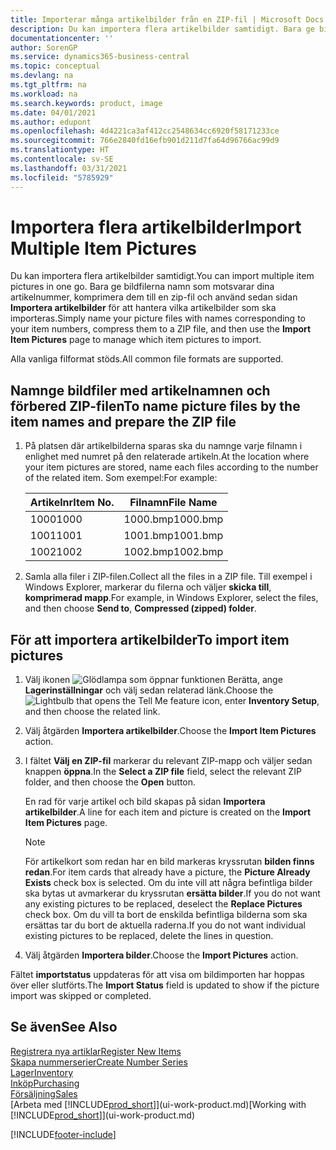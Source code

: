 ```yaml
---
title: Importerar många artikelbilder från en ZIP-fil | Microsoft Docs
description: Du kan importera flera artikelbilder samtidigt. Bara ge bildfilerna namn som motsvarar dina artikelnummer, komprimera dem till en zip-fil och använd sedan sidan Importera artikelbilder för att hantera vilka artikelbilder som ska importeras.
documentationcenter: ''
author: SorenGP
ms.service: dynamics365-business-central
ms.topic: conceptual
ms.devlang: na
ms.tgt_pltfrm: na
ms.workload: na
ms.search.keywords: product, image
ms.date: 04/01/2021
ms.author: edupont
ms.openlocfilehash: 4d4221ca3af412cc2548634cc6920f58171233ce
ms.sourcegitcommit: 766e2840fd16efb901d211d7fa64d96766ac99d9
ms.translationtype: HT
ms.contentlocale: sv-SE
ms.lasthandoff: 03/31/2021
ms.locfileid: "5785929"
---
```

# <a name="import-multiple-item-pictures"></a><span data-ttu-id="f241f-104">Importera flera artikelbilder</span><span class="sxs-lookup"><span data-stu-id="f241f-104">Import Multiple Item Pictures</span></span>
<span data-ttu-id="f241f-105">Du kan importera flera artikelbilder samtidigt.</span><span class="sxs-lookup"><span data-stu-id="f241f-105">You can import multiple item pictures in one go.</span></span> <span data-ttu-id="f241f-106">Bara ge bildfilerna namn som motsvarar dina artikelnummer, komprimera dem till en zip-fil och använd sedan sidan **Importera artikelbilder** för att hantera vilka artikelbilder som ska importeras.</span><span class="sxs-lookup"><span data-stu-id="f241f-106">Simply name your picture files with names corresponding to your item numbers, compress them to a ZIP file, and then use the **Import Item Pictures** page to manage which item pictures to import.</span></span>

<span data-ttu-id="f241f-107">Alla vanliga filformat stöds.</span><span class="sxs-lookup"><span data-stu-id="f241f-107">All common file formats are supported.</span></span>

## <a name="to-name-picture-files-by-the-item-names-and-prepare-the-zip-file"></a><span data-ttu-id="f241f-108">Namnge bildfiler med artikelnamnen och förbered ZIP-filen</span><span class="sxs-lookup"><span data-stu-id="f241f-108">To name picture files by the item names and prepare the ZIP file</span></span>
1. <span data-ttu-id="f241f-109">På platsen där artikelbilderna sparas ska du namnge varje filnamn i enlighet med numret på den relaterade artikeln.</span><span class="sxs-lookup"><span data-stu-id="f241f-109">At the location where your item pictures are stored, name each files according to the number of the related item.</span></span> <span data-ttu-id="f241f-110">Som exempel:</span><span class="sxs-lookup"><span data-stu-id="f241f-110">For example:</span></span>

    |<span data-ttu-id="f241f-111">Artikelnr</span><span class="sxs-lookup"><span data-stu-id="f241f-111">Item No.</span></span>|<span data-ttu-id="f241f-112">Filnamn</span><span class="sxs-lookup"><span data-stu-id="f241f-112">File Name</span></span>|
    |-|-|
    |<span data-ttu-id="f241f-113">1000</span><span class="sxs-lookup"><span data-stu-id="f241f-113">1000</span></span>|<span data-ttu-id="f241f-114">1000.bmp</span><span class="sxs-lookup"><span data-stu-id="f241f-114">1000.bmp</span></span>|
    |<span data-ttu-id="f241f-115">1001</span><span class="sxs-lookup"><span data-stu-id="f241f-115">1001</span></span>|<span data-ttu-id="f241f-116">1001.bmp</span><span class="sxs-lookup"><span data-stu-id="f241f-116">1001.bmp</span></span>|
    |<span data-ttu-id="f241f-117">1002</span><span class="sxs-lookup"><span data-stu-id="f241f-117">1002</span></span>|<span data-ttu-id="f241f-118">1002.bmp</span><span class="sxs-lookup"><span data-stu-id="f241f-118">1002.bmp</span></span>|

2. <span data-ttu-id="f241f-119">Samla alla filer i ZIP-filen.</span><span class="sxs-lookup"><span data-stu-id="f241f-119">Collect all the files in a ZIP file.</span></span> <span data-ttu-id="f241f-120">Till exempel i Windows Explorer, markerar du filerna och väljer **skicka till**, **komprimerad mapp**.</span><span class="sxs-lookup"><span data-stu-id="f241f-120">For example, in Windows Explorer, select the files, and then choose **Send to**, **Compressed (zipped) folder**.</span></span>     

## <a name="to-import-item-pictures"></a><span data-ttu-id="f241f-121">För att importera artikelbilder</span><span class="sxs-lookup"><span data-stu-id="f241f-121">To import item pictures</span></span>
1. <span data-ttu-id="f241f-122">Välj ikonen ![Glödlampa som öppnar funktionen Berätta](media/ui-search/search_small.png "Berätta vad du vill göra"), ange **Lagerinställningar** och välj sedan relaterad länk.</span><span class="sxs-lookup"><span data-stu-id="f241f-122">Choose the ![Lightbulb that opens the Tell Me feature](media/ui-search/search_small.png "Tell me what you want to do") icon, enter **Inventory Setup**, and then choose the related link.</span></span>
2. <span data-ttu-id="f241f-123">Välj åtgärden **Importera artikelbilder**.</span><span class="sxs-lookup"><span data-stu-id="f241f-123">Choose the **Import Item Pictures** action.</span></span>
3. <span data-ttu-id="f241f-124">I fältet **Välj en ZIP-fil** markerar du relevant ZIP-mapp och väljer sedan knappen **öppna**.</span><span class="sxs-lookup"><span data-stu-id="f241f-124">In the **Select a ZIP file** field, select the relevant ZIP folder, and then choose the **Open** button.</span></span>

    <span data-ttu-id="f241f-125">En rad för varje artikel och bild skapas på sidan **Importera artikelbilder**.</span><span class="sxs-lookup"><span data-stu-id="f241f-125">A line for each item and picture is created on the **Import Item Pictures** page.</span></span>

    > [!NOTE]
    > <span data-ttu-id="f241f-126">För artikelkort som redan har en bild markeras kryssrutan **bilden finns redan**.</span><span class="sxs-lookup"><span data-stu-id="f241f-126">For item cards that already have a picture, the **Picture Already Exists** check box is selected.</span></span> <span data-ttu-id="f241f-127">Om du inte vill att några befintliga bilder ska bytas ut avmarkerar du kryssrutan **ersätta bilder**.</span><span class="sxs-lookup"><span data-stu-id="f241f-127">If you do not want any existing pictures to be replaced, deselect the **Replace Pictures** check box.</span></span> <span data-ttu-id="f241f-128">Om du vill ta bort de enskilda befintliga bilderna som ska ersättas tar du bort de aktuella raderna.</span><span class="sxs-lookup"><span data-stu-id="f241f-128">If you do not want individual existing pictures to be replaced, delete the lines in question.</span></span>

3. <span data-ttu-id="f241f-129">Välj åtgärden **Importera bilder**.</span><span class="sxs-lookup"><span data-stu-id="f241f-129">Choose the **Import Pictures** action.</span></span>

<span data-ttu-id="f241f-130">Fältet **importstatus** uppdateras för att visa om bildimporten har hoppas över eller slutförts.</span><span class="sxs-lookup"><span data-stu-id="f241f-130">The **Import Status** field is updated to show if the picture import was skipped or completed.</span></span>       

## <a name="see-also"></a><span data-ttu-id="f241f-131">Se även</span><span class="sxs-lookup"><span data-stu-id="f241f-131">See Also</span></span>
[<span data-ttu-id="f241f-132">Registrera nya artiklar</span><span class="sxs-lookup"><span data-stu-id="f241f-132">Register New Items</span></span>](inventory-how-register-new-items.md)  
[<span data-ttu-id="f241f-133">Skapa nummerserier</span><span class="sxs-lookup"><span data-stu-id="f241f-133">Create Number Series</span></span>](ui-create-number-series.md)  
[<span data-ttu-id="f241f-134">Lager</span><span class="sxs-lookup"><span data-stu-id="f241f-134">Inventory</span></span>](inventory-manage-inventory.md)  
[<span data-ttu-id="f241f-135">Inköp</span><span class="sxs-lookup"><span data-stu-id="f241f-135">Purchasing</span></span>](purchasing-manage-purchasing.md)  
[<span data-ttu-id="f241f-136">Försäljning</span><span class="sxs-lookup"><span data-stu-id="f241f-136">Sales</span></span>](sales-manage-sales.md)  
<span data-ttu-id="f241f-137">[Arbeta med [!INCLUDE[prod_short](includes/prod_short.md)]](ui-work-product.md)</span><span class="sxs-lookup"><span data-stu-id="f241f-137">[Working with [!INCLUDE[prod_short](includes/prod_short.md)]](ui-work-product.md)</span></span>


[!INCLUDE[footer-include](includes/footer-banner.md)]